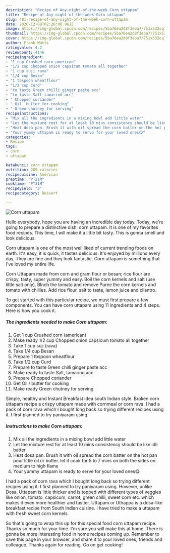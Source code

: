 ```yaml
---
description: "Recipe of Any-night-of-the-week Corn uttapam"
title: "Recipe of Any-night-of-the-week Corn uttapam"
slug: 481-recipe-of-any-night-of-the-week-corn-uttapam
date: 2020-12-08T02:26:00.961Z
image: https://img-global.cpcdn.com/recipes/5ba76ea2d8f3eba7/751x532cq70/corn-uttapam-recipe-main-photo.jpg
thumbnail: https://img-global.cpcdn.com/recipes/5ba76ea2d8f3eba7/751x532cq70/corn-uttapam-recipe-main-photo.jpg
cover: https://img-global.cpcdn.com/recipes/5ba76ea2d8f3eba7/751x532cq70/corn-uttapam-recipe-main-photo.jpg
author: Frank Watts
ratingvalue: 4.2
reviewcount: 4146
recipeingredient:
- "1 cup Crushed corn american"
- "1/2 cup Chopped onion capsicum tomato all together"
- "1 cup suji rava"
- "1/4 cup Besan"
- "1 tbspoon wheatflour"
- "1/2 cup Curd"
- "to taste Green chilli ginger paste acc"
- "to taste Salt tamarind acc"
- " Chopped coriander"
- " Oil  butter for cooking"
- " Green chutney for serving"
recipeinstructions:
- "Mix all the ingredients in a mixing bowl add little water"
- "Let the mixture rest for at least 10 mins consistency should be like idli batter"
- "Heat dosa pan. Brush it with oil spread the corn batter on the hot pan pour little oil or butter. let it cook for 5 to 7 mins on both the sides on medium to high flame"
- "Your yummy uttapam is ready to serve for your loved ones😋"
categories:
- Recipe
tags:
- corn
- uttapam

katakunci: corn uttapam 
nutrition: 289 calories
recipecuisine: American
preptime: "PT21M"
cooktime: "PT31M"
recipeyield: "3"
recipecategory: Dessert

---
```



![Corn uttapam](https://img-global.cpcdn.com/recipes/5ba76ea2d8f3eba7/751x532cq70/corn-uttapam-recipe-main-photo.jpg)

Hello everybody, hope you are having an incredible day today. Today, we're going to prepare a distinctive dish, corn uttapam. It is one of my favorites food recipes. This time, I will make it a little bit tasty. This is gonna smell and look delicious.

Corn uttapam is one of the most well liked of current trending foods on earth. It's easy, it is quick, it tastes delicious. It's enjoyed by millions every day. They are fine and they look fantastic. Corn uttapam is something that I've loved my entire life.

Corn Uttapam made from corn and gram flour or besan; rice flour are crispy, tasty, super yummy and easy. Boil the corn kernels and salt (use little salt only). Blnch the tomato and remove Puree the corn kernels and tomato with chillies. Add rice flour, salt to taste, lemon juice and cilantro.


To get started with this particular recipe, we must first prepare a few components. You can have corn uttapam using 11 ingredients and 4 steps. Here is how you cook it.

<!--inarticleads1-->

##### The ingredients needed to make Corn uttapam:

1. Get 1 cup Crushed corn (american)
1. Make ready 1/2 cup Chopped onion capsicum tomato all together
1. Take 1 cup suji (rava)
1. Take 1/4 cup Besan
1. Prepare 1 tbspoon wheatflour
1. Take 1/2 cup Curd
1. Prepare to taste Green chilli ginger paste acc
1. Make ready to taste Salt, tamarind acc
1. Prepare  Chopped coriander
1. Get  Oil / butter for cooking
1. Make ready  Green chutney for serving


Simple, healthy and Instant Breakfast idea south Indian style. Broken corn uttapam recipe a crispy uttapam made with cornmeal or corn rava. I had a pack of corn rava which I bought long back so trying different recipes using it. I first planned to try paniyaram using. 

<!--inarticleads2-->

##### Instructions to make Corn uttapam:

1. Mix all the ingredients in a mixing bowl add little water
1. Let the mixture rest for at least 10 mins consistency should be like idli batter
1. Heat dosa pan. Brush it with oil spread the corn batter on the hot pan pour little oil or butter. let it cook for 5 to 7 mins on both the sides on medium to high flame
1. Your yummy uttapam is ready to serve for your loved ones😋


I had a pack of corn rava which I bought long back so trying different recipes using it. I first planned to try paniyaram using. However, unlike Dosa, Uttapam is little thicker and is topped with different types of veggies like onion, tomato, capsicum, carrot, green chilli, sweet corn etc. which makes it even more healthier and tastier. Uttapam or Uthappa is a dosa-like breakfast recipe from South Indian cuisine. I have tried to make a uttapam with fresh sweet corn kernels. 

So that's going to wrap this up for this special food corn uttapam recipe. Thanks so much for your time. I'm sure you will make this at home. There is gonna be more interesting food in home recipes coming up. Remember to save this page in your browser, and share it to your loved ones, friends and colleague. Thanks again for reading. Go on get cooking!

